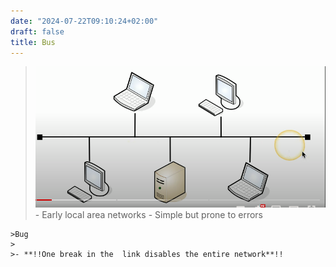 ```yaml
---
date: "2024-07-22T09:10:24+02:00"
draft: false
title: Bus
---
```


> ![BusTopology_visual.png](/static/BusTopology_visual.png) - Early local
> area networks - Simple but prone to errors

    >Bug
    >
    >- **!!One break in the  link disables the entire network**!!
